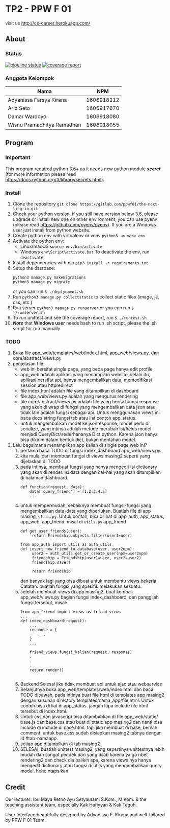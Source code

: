 # TP2 - PPW F 01

visit us http://cs-career.herokuapp.com/

## About

### Status
[![pipeline status](https://gitlab.com/ppwf01/the-next-ling-in/badges/master/pipeline.svg)](https://gitlab.com/ppwf01/ling-in/commits/master)
[![coverage report](https://gitlab.com/ppwf01/the-next-ling-in/badges/master/coverage.svg)](https://gitlab.com/ppwf01/ling-in/commits/master)

### Anggota Kelompok
|   Nama                     | NPM        |
|----------------------------|------------|
| Adyanissa Farsya Kirana    | 1606918212 |
| Ario Seto                  | 1606917670 |
| Damar Wardoyo              | 1606918080 |
| Wisnu Pramadhitya Ramadhan | 1606918055 |

## Program

### Important
This program required python 3.6+ as it needs new python module _**secret**_ (for more information please 
read https://docs.python.org/3/library/secrets.html).

### Install
1. Clone the repository ```git clone https://gitlab.com/ppwf01/the-next-ling-in.git```
2. Check your python version, if you still have version below 3.6, please upgrade or install
new one on other environment, you can use pyenv (please read https://github.com/pyenv/pyenv). 
If you are a Windows user just install from python website.
3. Create python env with virtualenv or venv ```python3 -m venv env```
4. Activate the python env:
    - Linux/macOS ```source env/bin/activate```
    - Windows ```env\Script\activate.bat```
   To deactivate the env, run ```deactivate```
5. Install dependencies with pip ```pip3 install -r requirements.txt```
6. Setup the database: 
    ```
    python3 manage.py makemigrations
    python3 manage.py migrate
    ```
   or you can run ```$ ./deplyoment.sh```
7. Run ```python3 manage.py collectstatic``` to collect static files (image, js, css, etc.)
8. Run server ```python3 manage.py runserver``` or you can run ```$ ./runserver.sh```
9. To run unittest and see the coverage report, run ```$ ./runtest.sh```
10. _**Note**_ that **Windows user** needs bash to run .sh script, please the .sh script for run manually

### TODO
1. Buka file app_web/templates/web/index.html, app_web/views.py, dan core/abstract/views.py
2. penjelasan file
    - web ini bersifat single page, yang beda page hanya edit profile
    - app_web adalah aplikasi yang menampilan website, selain itu, aplikasi bersifat api,
      hanya mengembalikan data, memodifikasi session atau httpredirect
    - file index.html adalah file yang ditampilkan di dashboard
    - file app_web/views.py adalah yang mengurus rendering
    - file core/abstract/views.py adalah file yang berisi fungsi response yang akan di wrap
      di fungsi yang mengembalikan data json atau tidak lain adalah fungsi sebagai api.
      Untuk menggunakan views ini baca docs string fungsi tsb atau liat contoh app_status.
    - untuk mengembalikan model ke jsonresponse, model perlu di serialize, yang intinya adalah
      metode merubah isi/fields model menjadi QueryDict/sederhananya Dict python. Karena json
      hanya bisa dikirim dalam bentuk dict, bukan mentahan model.
3. Lalu bagaimana menampilkan app kalian di single page web ini?
    1. pertama baca TODO di fungsi index_dashboard app_web/views.py.
    2. kita mulai dari membuat fungsi di views masing2 seperti yang dijelaskan di TODO
    3. pada intinya, membuat fungsi yang hanya mengedit isi dictionary yang akan di render.
       isi data dengan hal-hal yang akan ditampilkan di halaman dashboard.
        ```
        def function(request, data):
            data['query_friend'] = [1,2,3,4,5]
            ...
        ```
    4. untuk mempermudah, sebaiknya membuat fungsi-fungsi yang mengembalikan data-data yang
       diperlukan. Buatlah file di app masing, ```utils.py```. Untuk contoh, bisa dilihat di
       app_auth, app_status, app_web, app_friend.
       misal di ```utils.py``` app_friend
       ```
       def get_user_friends(user):
            return Friendship.objects.filter(user1=user)
       
       from app_auth import utils as auth_utils
       def insert_new_friend_to_database(user, user2npm):
            user2 = auth_utils.get_or_create_user(npm=user2npm)
            friendship = Friendship(user1=user, user2=user2)
            friendship.save()
            
            return friendship
       ```
       dan banyak lagi yang bisa dibuat untuk membantu views bekerja.
       Catatan: buatlah fungsi yang spesifik melakukan sesuatu.
    5. setelah membuat views di app masing2, buat kembali app_web/views.py bagian fungsi
       index_dashboard, dan panggilah fungsi tersebut, misal:
       ```
       from app_friend import views as friend_views 
       ...
       def index_dashboard(request):
           ...
           response = {
               ...
           }
           ...
           
           friend_views.fungsi_kalian(request, response)
           .
           .
           .
           return render()
           
       ```
    6. Backend Selesai jika tidak membuat api untuk ajax atau webservice
    7. Selanjutnya buka app_web/templates/web/index.html dan baca TODO dibawah,
       pada intinya buat file html di templates app masing2 dengan susunan directory
       templates/nama_app/file.html. Untuk contoh bisa di liat di app_status.
       jangan lupa include file html tersebut di index.html.
    8. Untuk css dan javascript bisa ditambahkan di file app_web/static/ base.js dan base.css
       atau buat di static app masing2 dan nanti bisa include di include di base.html. 
       tapi jika membuat di base, berilah comment. 
       untuk base.css sudah disiapkan masing2 tabnya dengan id #tab-namaapp.
    9. setiap app ditampilkan di tab masing2.
    10. SELESAI, buatlah unittest masing2, yang sepertinya unittestnya lebih mudah dan sangat
        pendek dari yang dilab karena ya ga ribet rendering2 dan check dia balikin apa,
        karena views nya hanya mengedit dictionary atau fungsi di utils yang
        mengembalikan query model. hehe ntaps kan.
      
## Credit
Our lecturer: Ibu Maya Retno Ayu Setyautami S.Kom., M.Kom.
& the teaching assistant team, especially Kak Hafiyyan & Kak Teguh.

User Interface beautifully designed by Adyanissa F. Kirana and well-tailored by PPW F 01 Team.
